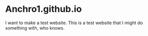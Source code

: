 # Anchro1.github.io
I want to make a test website.
This is a test website that I might do something with, who knows.
